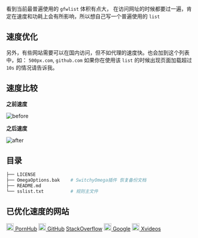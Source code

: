 
看到当前最普遍使用的 `gfwlist` 体积有点大， 在访问网址的时候都要过一遍，肯定在速度和功耗上会有所影响，所以想自己写一个普遍使用的 `list`


## 速度优化

另外，有些网站需要可以在国内访问，但不如代理的速度快。也会加到这个列表中，如： `500px.com`, `github.com`
如果你在使用该 `list` 的时候出现页面加载超过 `10s` 的情况请告诉我。


## 速度比较

**之前速度**

![before](https://github.com/KyleBing/sslist/blob/master/imgs/before.png)


**之后速度**

![after](https://github.com/KyleBing/sslist/blob/master/imgs/after.png)


## 目录

```bash
├── LICENSE
├── OmegaOptions.bak    # SwitchyOmega插件 恢复备份文档
├── README.md
└── sslist.txt          # 规则主文件
```


## 已优化速度的网站

<a href="http://pornhub.com"><img width=20 src="https://di.phncdn.com/www-static/favicon.ico"> PornHub</a>
<a href="http://github.com"><img width=20 src="https://github.githubassets.com/favicon.ico"> GitHub</a>
<a href="https://stackoverflow.com">StackOverflow</a>
<a href="http://google.com"><img width=20 src="https://www.google.com/favicon.ico"> Google</a>
<a href="http://xvideos.com"><img width=20 src="https://static-egc.xvideos-cdn.com/v3/img/skins/default/favicon.png"> Xvideos</a>


